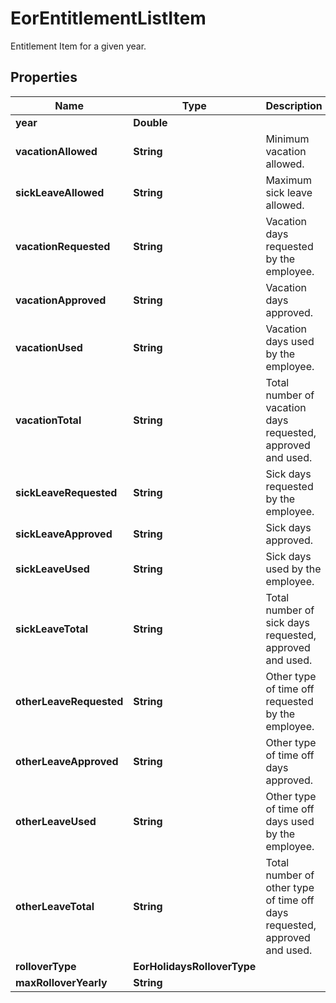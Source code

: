 

# EorEntitlementListItem

Entitlement Item for a given year.

## Properties

| Name | Type | Description | Notes |
|------------ | ------------- | ------------- | -------------|
|**year** | **Double** |  |  [optional] |
|**vacationAllowed** | **String** | Minimum vacation allowed. |  [optional] |
|**sickLeaveAllowed** | **String** | Maximum sick leave allowed. |  [optional] |
|**vacationRequested** | **String** | Vacation days requested by the employee. |  [optional] |
|**vacationApproved** | **String** | Vacation days approved. |  [optional] |
|**vacationUsed** | **String** | Vacation days used by the employee. |  [optional] |
|**vacationTotal** | **String** | Total number of vacation days requested, approved and used. |  [optional] |
|**sickLeaveRequested** | **String** | Sick days requested by the employee. |  [optional] |
|**sickLeaveApproved** | **String** | Sick days approved. |  [optional] |
|**sickLeaveUsed** | **String** | Sick days used by the employee. |  [optional] |
|**sickLeaveTotal** | **String** | Total number of sick days requested, approved and used. |  [optional] |
|**otherLeaveRequested** | **String** | Other type of time off requested by the employee. |  [optional] |
|**otherLeaveApproved** | **String** | Other type of time off days approved. |  [optional] |
|**otherLeaveUsed** | **String** | Other type of time off days used by the employee. |  [optional] |
|**otherLeaveTotal** | **String** | Total number of other type of time off days requested, approved and used. |  [optional] |
|**rolloverType** | **EorHolidaysRolloverType** |  |  [optional] |
|**maxRolloverYearly** | **String** |  |  [optional] |



